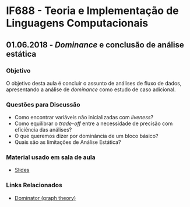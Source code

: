 # IF688 - Teoria e Implementação de Linguagens Computacionais

## 01.06.2018 - _Dominance_ e conclusão de análise estática

### Objetivo

O objetivo desta aula é concluir o assunto de análises de fluxo de dados, apresentando a análise de _dominance_ como estudo de caso adicional. 

### Questões para Discussão

- Como encontrar variáveis não inicializadas com _liveness_?
- Como equilibrar o _trade-off_ entre a necessidade de precisão com eficiência das análises?
- O que queremos dizer por dominância de um bloco básico? 
- Quais são as limitações de Análise Estática?

### Material usado em sala de aula

- [Slides](https://drive.google.com/open?id=1mhP8jwyMB76B21cNo1uxhYyVhBhARIqN)

### Links Relacionados

- [Dominator (graph theory)](https://en.wikipedia.org/wiki/Dominator_(graph_theory))